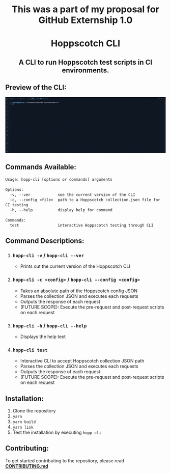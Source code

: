 <div align="center">
    <h1><strong>This was a part of my proposal for GitHub Externship 1.0</strong></h1>
</div>

<div align="center">
    <h1><strong>Hoppscotch CLI</strong></h1>
</div>

<div align="center">
    <h2><strong>A CLI to run Hoppscotch test scripts in CI environments.</strong></h2>
</div>

## **Preview of the CLI:**

<div align="center">
    <img alt="Demo Video" src="./assets/demo.gif"/>
</div>

## **Commands Available:**

```
Usage: hopp-cli [options or commands] arguments

Options:
  -v, --ver            see the current version of the CLI
  -c, --config <file>  path to a Hoppscotch collection.json file for CI testing
  -h, --help           display help for command

Commands:
  test                 interactive Hoppscotch testing through CLI
```

## **Command Descriptions:**

1. ### **`hopp-cli -v` / `hopp-cli --ver`**

   - Prints out the current version of the Hoppscotch CLI

2. ### **`hopp-cli -c <config>` / `hopp-cli --config <config>`**

   - Takes an absolute path of the Hoppscotch config JSON
   - Parses the collection JSON and executes each requests
   - Outputs the response of each request
   - (FUTURE SCOPE): Execute the pre-request and post-request scripts on each request

3. ### **`hopp-cli -h` / `hopp-cli --help`**

   - Displays the help text

4. ### **`hopp-cli test`**
   - Interactive CLI to accept Hoppscotch collection JSON path
   - Parses the collection JSON and executes each requests
   - Outputs the response of each request
   - (FUTURE SCOPE): Execute the pre-request and post-request scripts on each request

## **Installation:**

1. Clone the repository
2. `yarn`
3. `yarn build`
4. `yarn link`
5. Test the installation by executing `hopp-cli`

## **Contributing:**

To get started contributing to the repository, please read **[CONTRIBUTING.md](./CONTRIBUTING.md)**
